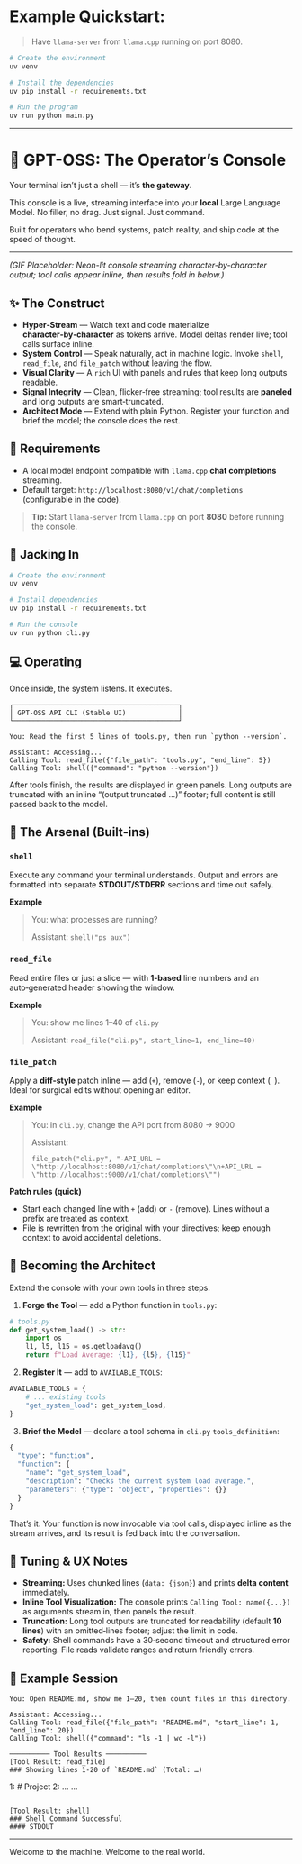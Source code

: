 # Example Quickstart:

> Have `llama-server` from `llama.cpp` running on port 8080.

```bash
# Create the environment
uv venv

# Install the dependencies
uv pip install -r requirements.txt

# Run the program
uv run python main.py
```

---

# 🤖 GPT-OSS: The Operator’s Console

Your terminal isn’t just a shell — it’s **the gateway**.

This console is a live, streaming interface into your **local** Large Language Model. No filler, no drag. Just signal. Just command.

Built for operators who bend systems, patch reality, and ship code at the speed of thought.

---

*(GIF Placeholder: Neon-lit console streaming character-by-character output; tool calls appear inline, then results fold in below.)*

## ✨ The Construct

- **Hyper‑Stream** — Watch text and code materialize **character‑by‑character** as tokens arrive. Model deltas render live; tool calls surface inline.
- **System Control** — Speak naturally, act in machine logic. Invoke `shell`, `read_file`, and `file_patch` without leaving the flow.
- **Visual Clarity** — A `rich` UI with panels and rules that keep long outputs readable.
- **Signal Integrity** — Clean, flicker‑free streaming; tool results are **paneled** and long outputs are smart‑truncated.
- **Architect Mode** — Extend with plain Python. Register your function and brief the model; the console does the rest.

## 🔌 Requirements

- A local model endpoint compatible with `llama.cpp` **chat completions** streaming.
- Default target: `http://localhost:8080/v1/chat/completions` (configurable in the code).

> **Tip:** Start `llama-server` from `llama.cpp` on port **8080** before running the console.

## 🚀 Jacking In

```bash
# Create the environment
uv venv

# Install dependencies
uv pip install -r requirements.txt

# Run the console
uv run python cli.py
````

## 💻 Operating

Once inside, the system listens. It executes.

```text
┌─────────────────────────────────────────┐
│ GPT-OSS API CLI (Stable UI)             │
└─────────────────────────────────────────┘

You: Read the first 5 lines of tools.py, then run `python --version`.

Assistant: Accessing...
Calling Tool: read_file({"file_path": "tools.py", "end_line": 5})
Calling Tool: shell({"command": "python --version"})
```

After tools finish, the results are displayed in green panels. Long outputs are truncated with an inline “(output truncated …)” footer; full content is still passed back to the model.

## 🧰 The Arsenal (Built‑ins)

### `shell`

Execute any command your terminal understands. Output and errors are formatted into separate **STDOUT/STDERR** sections and time out safely.

**Example**

> You: what processes are running?
>
> Assistant: `shell("ps aux")`

### `read_file`

Read entire files or just a slice — with **1‑based** line numbers and an auto‑generated header showing the window.

**Example**

> You: show me lines 1–40 of `cli.py`
>
> Assistant: `read_file("cli.py", start_line=1, end_line=40)`

### `file_patch`

Apply a **diff‑style** patch inline — add (`+`), remove (`-`), or keep context (` `). Ideal for surgical edits without opening an editor.

**Example**

> You: in `cli.py`, change the API port from 8080 → 9000
>
> Assistant:
>
> ```
> file_patch("cli.py", "-API_URL = \"http://localhost:8080/v1/chat/completions\"\n+API_URL = \"http://localhost:9000/v1/chat/completions\"")
> ```

**Patch rules (quick)**

* Start each changed line with `+` (add) or `-` (remove). Lines without a prefix are treated as context.
* File is rewritten from the original with your directives; keep enough context to avoid accidental deletions.

## 🧩 Becoming the Architect

Extend the console with your own tools in three steps.

1. **Forge the Tool** — add a Python function in `tools.py`:

```python
# tools.py
def get_system_load() -> str:
    import os
    l1, l5, l15 = os.getloadavg()
    return f"Load Average: {l1}, {l5}, {l15}"
```

2. **Register It** — add to `AVAILABLE_TOOLS`:

```python
AVAILABLE_TOOLS = {
    # ... existing tools
    "get_system_load": get_system_load,
}
```

3. **Brief the Model** — declare a tool schema in `cli.py` `tools_definition`:

```python
{
  "type": "function",
  "function": {
    "name": "get_system_load",
    "description": "Checks the current system load average.",
    "parameters": {"type": "object", "properties": {}}
  }
}
```

That’s it. Your function is now invocable via tool calls, displayed inline as the stream arrives, and its result is fed back into the conversation.

## 🔧 Tuning & UX Notes

* **Streaming:** Uses chunked lines (`data: {json}`) and prints **delta content** immediately.
* **Inline Tool Visualization:** The console prints `Calling Tool: name({...})` as arguments stream in, then panels the result.
* **Truncation:** Long tool outputs are truncated for readability (default **10 lines**) with an omitted‑lines footer; adjust the limit in code.
* **Safety:** Shell commands have a 30‑second timeout and structured error reporting. File reads validate ranges and return friendly errors.

## 🧪 Example Session

```text
You: Open README.md, show me 1–20, then count files in this directory.

Assistant: Accessing...
Calling Tool: read_file({"file_path": "README.md", "start_line": 1, "end_line": 20})
Calling Tool: shell({"command": "ls -1 | wc -l"})

────────── Tool Results ──────────
[Tool Result: read_file]
### Showing lines 1-20 of `README.md` (Total: …)
```

1: # Project
2: …
...

```

[Tool Result: shell]
### Shell Command Successful
#### STDOUT
```

---

Welcome to the machine. Welcome to the real world.

